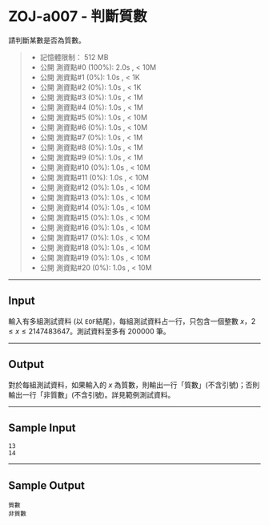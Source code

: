 # ZOJ-a007 - 判斷質數

請判斷某數是否為質數。

> * 記憶體限制： 512 MB
> * 公開 測資點#0 (100%): 2.0s , < 10M
> * 公開 測資點#1 (0%): 1.0s , < 1K
> * 公開 測資點#2 (0%): 1.0s , < 1K
> * 公開 測資點#3 (0%): 1.0s , < 1M
> * 公開 測資點#4 (0%): 1.0s , < 1M
> * 公開 測資點#5 (0%): 1.0s , < 10M
> * 公開 測資點#6 (0%): 1.0s , < 10M
> * 公開 測資點#7 (0%): 1.0s , < 1M
> * 公開 測資點#8 (0%): 1.0s , < 1M
> * 公開 測資點#9 (0%): 1.0s , < 1M
> * 公開 測資點#10 (0%): 1.0s , < 10M
> * 公開 測資點#11 (0%): 1.0s , < 10M
> * 公開 測資點#12 (0%): 1.0s , < 10M
> * 公開 測資點#13 (0%): 1.0s , < 10M
> * 公開 測資點#14 (0%): 1.0s , < 10M
> * 公開 測資點#15 (0%): 1.0s , < 10M
> * 公開 測資點#16 (0%): 1.0s , < 10M
> * 公開 測資點#17 (0%): 1.0s , < 10M
> * 公開 測資點#18 (0%): 1.0s , < 10M
> * 公開 測資點#19 (0%): 1.0s , < 10M
> * 公開 測資點#20 (0%): 1.0s , < 10M

---
## Input

輸入有多組測試資料 (以 `EOF`結尾)，每組測試資料占一行，只包含一個整數 $x$，$2 \le x \le 2147483647$。測試資料至多有 $200000$ 筆。

---
## Output

對於每組測試資料，如果輸入的 $x$ 為質數，則輸出一行「質數」(不含引號)；否則輸出一行「非質數」(不含引號)。詳見範例測試資料。

---
## Sample Input

```
13
14
```

---
## Sample Output

```
質數
非質數
```